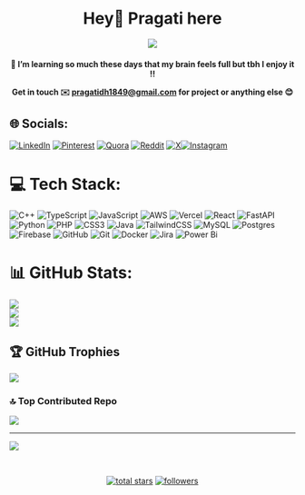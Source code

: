 <h1 align="center">Hey👋 Pragati here </h1>

<p align="center">
  <!-- Typing SVG by pragatidh - https://github.com/pragatidh/readme-typing-svg -->
  <a href="https://github.com/pragatidh/readme-typing-svg">
    <img src="https://readme-typing-svg.demolab.com/?lines=Full-stack%20web%20developer;from%20Pune%20India&font=Fira%20Code&center=true&width=440&height=45&color=f75c7e&vCenter=true&pause=1000&size=22" /></a>
</p>

<h4 align="center"> 🔭 I’m learning so much these days that my brain feels full but tbh I enjoy it !!

  
<!-- Proudly created with GPRM ( https://gprm.itsvg.in ) -->
Get in touch ✉️ **pragatidh1849@gmail.com** for project or anything else 😊 </h4>


## 🌐 Socials:
[![LinkedIn](https://img.shields.io/badge/LinkedIn-%230077B5.svg?logo=linkedin&logoColor=white)](https://linkedin.com/in/pragati-dhobale-a83b60227) [![Pinterest](https://img.shields.io/badge/Pinterest-%23E60023.svg?logo=Pinterest&logoColor=white)](https://pinterest.com/totallynotpra) [![Quora](https://img.shields.io/badge/Quora-%23B92B27.svg?logo=Quora&logoColor=white)](https://quora.com/profile/Thatgurlp) [![Reddit](https://img.shields.io/badge/Reddit-%23FF4500.svg?logo=Reddit&logoColor=white)](https://reddit.com/user/Pleasant_Engine1087) [![X](https://img.shields.io/badge/X-black.svg?logo=X&logoColor=white)](https://x.com/pra_tidh2003)[![Instagram](https://img.shields.io/badge/Instagram-%23E4405F.svg?logo=Instagram&logoColor=white)](https://instagram.com/heya_pragatiii.d) 


# 💻 Tech Stack:
![C++](https://img.shields.io/badge/c++-%2300599C.svg?style=for-the-badge&logo=c%2B%2B&logoColor=white) ![TypeScript](https://img.shields.io/badge/typescript-%23007ACC.svg?style=for-the-badge&logo=typescript&logoColor=white) ![JavaScript](https://img.shields.io/badge/javascript-%23323330.svg?style=for-the-badge&logo=javascript&logoColor=%23F7DF1E) ![AWS](https://img.shields.io/badge/AWS-%23FF9900.svg?style=for-the-badge&logo=amazon-aws&logoColor=white) ![Vercel](https://img.shields.io/badge/vercel-%23000000.svg?style=for-the-badge&logo=vercel&logoColor=white) ![React](https://img.shields.io/badge/react-%2320232a.svg?style=for-the-badge&logo=react&logoColor=%2361DAFB) ![FastAPI](https://img.shields.io/badge/FastAPI-005571?style=for-the-badge&logo=fastapi) ![Python](https://img.shields.io/badge/python-3670A0?style=for-the-badge&logo=python&logoColor=ffdd54) ![PHP](https://img.shields.io/badge/php-%23777BB4.svg?style=for-the-badge&logo=php&logoColor=white) ![CSS3](https://img.shields.io/badge/css3-%231572B6.svg?style=for-the-badge&logo=css3&logoColor=white) ![Java](https://img.shields.io/badge/java-%23ED8B00.svg?style=for-the-badge&logo=openjdk&logoColor=white) ![TailwindCSS](https://img.shields.io/badge/tailwindcss-%2338B2AC.svg?style=for-the-badge&logo=tailwind-css&logoColor=white) ![MySQL](https://img.shields.io/badge/mysql-4479A1.svg?style=for-the-badge&logo=mysql&logoColor=white) ![Postgres](https://img.shields.io/badge/postgres-%23316192.svg?style=for-the-badge&logo=postgresql&logoColor=white) ![Firebase](https://img.shields.io/badge/firebase-a08021?style=for-the-badge&logo=firebase&logoColor=ffcd34) ![GitHub](https://img.shields.io/badge/github-%23121011.svg?style=for-the-badge&logo=github&logoColor=white) ![Git](https://img.shields.io/badge/git-%23F05033.svg?style=for-the-badge&logo=git&logoColor=white) ![Docker](https://img.shields.io/badge/docker-%230db7ed.svg?style=for-the-badge&logo=docker&logoColor=white) ![Jira](https://img.shields.io/badge/jira-%230A0FFF.svg?style=for-the-badge&logo=jira&logoColor=white) ![Power Bi](https://img.shields.io/badge/power_bi-F2C811?style=for-the-badge&logo=powerbi&logoColor=black)


# 📊 GitHub Stats:
![](https://github-readme-stats.vercel.app/api?username=pragatidh&theme=default&hide_border=false&include_all_commits=true&count_private=true)<br/>
![](https://nirzak-streak-stats.vercel.app/?user=pragatidh&theme=default&hide_border=false)<br/>
![](https://github-readme-stats.vercel.app/api/top-langs/?username=pragatidh&theme=default&hide_border=false&include_all_commits=true&count_private=true&layout=compact)


## 🏆 GitHub Trophies
![](https://github-profile-trophy.vercel.app/?username=pragatidh&theme=radical&no-frame=false&no-bg=true&margin-w=4)

### 🔝 Top Contributed Repo
![](https://github-contributor-stats.vercel.app/api?username=pragatidh&limit=5&theme=dark&combine_all_yearly_contributions=true)

---
[![](https://visitcount.itsvg.in/api?id=pragatidh&icon=0&color=0)](https://visitcount.itsvg.in)

<br/>

<!-- Social badges section -->
<!-- Badges with custom icons - https://github.com/pragatidh/custom-icon-badges -->
<!-- View counter - https://github.com/pragatidh/Simple-View-Counter -->
<p align="center">
  
  <a href="https://github.com/pragatidh?tab=repositories&sort=stargazers">
    <img alt="total stars" title="Total stars on GitHub" src="https://custom-icon-badges.demolab.com/github/stars/pragatidh?color=55960c&style=for-the-badge&labelColor=488207&logo=star"/></a>
  <a href="https://github.com/pragatidh?tab=followers">
    <img alt="followers" title="Follow me on Github" src="https://custom-icon-badges.demolab.com/github/followers/pragatidh?color=236ad3&labelColor=1155ba&style=for-the-badge&logo=person-add&label=Follow&logoColor=white"/></a>

</p>

<br/>
